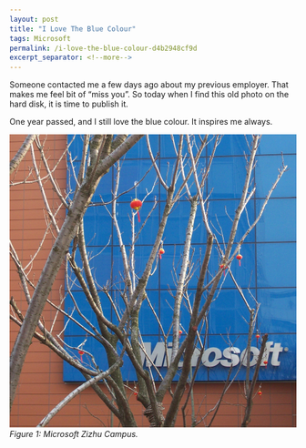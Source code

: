 ```yaml
---
layout: post
title: "I Love The Blue Colour"
tags: Microsoft
permalink: /i-love-the-blue-colour-d4b2948cf9d
excerpt_separator: <!--more-->
---
```

Someone contacted me a few days ago about my previous employer. That makes me feel bit of “miss you”. So today when I find this old photo on the hard disk, it is time to publish it.

One year passed, and I still love the blue colour. It inspires me always.
<!--more-->

![img-description](/images/blue-2011.jpg)
_Figure 1: Microsoft Zizhu Campus._
